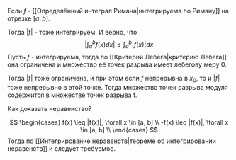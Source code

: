 Если $f$ - [[Определённый интеграл Римана|интегрируема по Риману]] на отрезке $[a, b]$.

Тогда $|f|$ - тоже интегрируем. И верно, что
$$
|\int_{a}^{b}f(x)dx| \leq \int_{a}^{b}|f(x)|dx
$$
Пусть $f$ - интегрируема, тогда по [[Критерий Лебега|критерию Лебега]] она ограничена и множество её точек разрыва имеет лебегову меру 0.

Тогда $|f|$ тоже ограничена, и при этом если $f$ непрерывна в $x_{0}$, то и $|f|$ тоже непрерывно в этой точке.
Тогда множество точек разрыва модуля содержится в множестве точек разрыва f.

Как доказать неравенство?

$$
\begin{cases}
f(x) \leq |f(x)|, \forall x \in [a, b]  \\
-f(x) \leq |f(x)|, \forall x \in [a, b] \\
\end{cases}
$$
Тогда по [[Интегрирование неравенств|теореме об интегрировании неравенств]] и следует требуемое.
